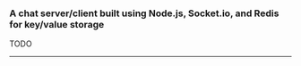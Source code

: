 ### A chat server/client built using Node.js, Socket.io, and Redis for key/value storage

TODO


***